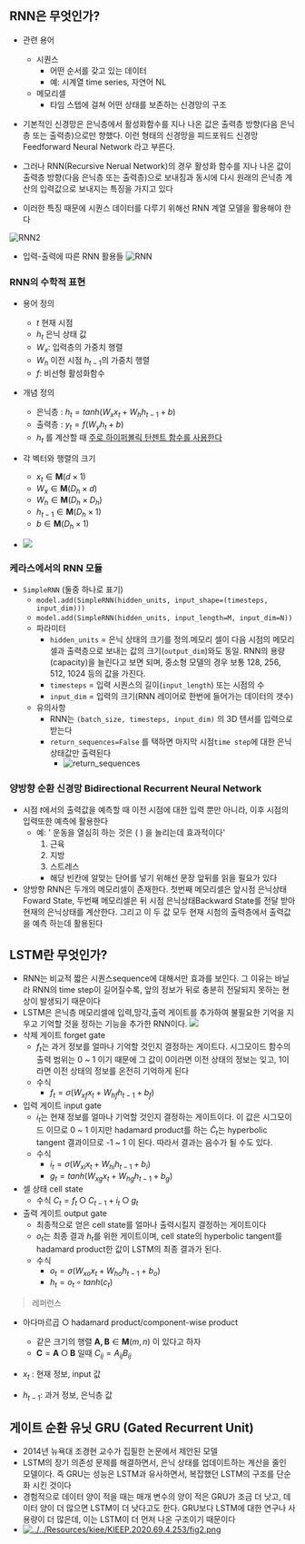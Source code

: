 ## RNN은 무엇인가?
- 관련 용어
	- 시퀀스
		- 어떤 순서를 갖고 있는 데이터
		- 예: 시계열 time series, 자연어 NL
	- 메모리셀
		- 타임 스텝에 걸쳐 어떤 상태를 보존하는 신경망의 구조

- 기본적인 신경망은 은닉층에서 활성화함수를 지나 나온 값은 출력층 방향(다음 은닉층 또는 출력층)으로만 향했다. 이런 형태의 신경망을 피드포워드 신경망 Feedforward Neural Network 라고 부른다.
- 그러나 RNN(Recursive Nerual Network)의 경우 활성화 함수를 지나 나온 값이 출력층 방향(다음 은닉층 또는 출력층)으로 보내짐과 동시에 다시 원래의 은닉층 계산의 입력값으로 보내지는 특징을 가지고 있다
- 이러한 특징 때문에 시퀀스 데이터를 다루기 위해선 RNN 계열 모델을 활용해야 한다

![RNN2](RNN2.png)
-  입력-출력에 따른 RNN 활용들
![RNN](RNN.png)

### RNN의 수학적 표현
- 용어 정의
	- $t$ 현재 시점
	- $h_t$ 은닉 상태 값
	- $W_x$: 입력층의 가중치 행렬
	- $W_h$ 이전 시점 $h_{t-1}$의  가중치 행렬
	 - $f$: 비선형 활성화함수 
- 개념 정의
	-   은닉층 : $h_t=tanh(W_xx_t+W_hh_{t−1}+b)$
	-   출력층 : $y_t=f(W_yh_t+b)$
	- $h_t$ 를 계산할 때 [주로 하이퍼볼릭 탄젠트 함수를 사용한다](https://jun-story.tistory.com/19)

- 각 벡터와 행렬의 크기
	- $x_{t}\in\mathbf{M}(d \times1)$
	- $W_{x}\in\mathbf{M}(D_{h} \times d)$
	- $W_{h}\in\mathbf{M}(D_{h} \times D_{h})$
	- $h_{t-1}\in\mathbf{M}(D_{h} \times 1)$
	-  $b \in\mathbf{M}(D_{h} \times 1)$
- ![](RNN사이즈.png)

### 케라스에서의 RNN 모듈
- `SimpleRNN` (둘중 하나로 표기)
	- `model.add(SimpleRNN(hidden_units, input_shape=(timesteps, input_dim)))`
	- `model.add(SimpleRNN(hidden_units, input_length=M, input_dim=N))`
	- 파라미터
		- `hidden_units` = 은닉 상태의 크기를 정의.메모리 셀이 다음 시점의 메모리 셀과 출력층으로 보내는 값의 크기(`output_dim`)와도 동일. RNN의 용량(capacity)을 늘린다고 보면 되며, 중소형 모델의 경우 보통 128, 256, 512, 1024 등의 값을 가진다.  
		- `timesteps` = 입력 시퀀스의 길이(`input_length`) 또는 시점의 수
		- `input_dim` = 입력의 크기(RNN 레이어로 한번에 들어가는 데이터의 갯수)
	- 유의사항
		- RNN는 `(batch_size, timesteps, input_dim)` 의 3D 텐서를 입력으로 받는다
		- `return_sequences=False` 를 택하면 마지막 시점`time step`에 대한 은닉 상태값만 출력된다
			- ![return_sequences](return_sequences.png)


### 양방향 순환 신경망 Bidirectional Recurrent Neural Network
- 시점 $t$에서의 출력값을 예측할 때 이전 시점에 대한 입력 뿐만 아니라, 이후 시점의 입력또한 예측에 활용한다
	- 예: ' 운동을 열심히 하는 것은 ( ) 을 늘리는데 효과적이다'
		1. 근육
		2. 지방
		3. 스트레스
		- 해당 빈칸에 알맞는 단어를 넣기 위해선 문장 앞뒤를 읽을 필요가 있다
- 양방향 RNN은 두개의 메모리셀이 존재한다. 첫번째 메모리셀은 앞시점 은닉상태Foward State, 두번째 메모리셀은 뒤 시점 은닉상태Backward State를 전달 받아 현재의 은닉상태를 계산한다. 그리고 이 두 값 모두 현재 시첨의 출력층에서 출력값을 예측 하는데 활용된다


## LSTM란 무엇인가?
- RNN는 비교적 짧은 시퀀스sequence에 대해서만 효과를 보인다. 그 이유는 바닐라 RNN의 time step이 길어질수록, 앞의 정보가 뒤로 충분히 전달되지 못하는 현상이 발생되기 때문이다
- LSTM은 은닉층 메모리셀에 입력,망각,출력 게이트를 추가하여 불필요한 기억을 지우고 기억할 것을 정하는 기능을 추가한 RNN이다. 
 ![](LSTM_세부구조.png)
- 삭제 게이트 forget gate 
	- $f_t$는 과거 정보를 얼마나 기억할 것인지 결정하는 게이트다. 시그모이드 함수의 출력 범위는 0 ~ 1 이기 때문에 그 값이 0이라면 이전 상태의 정보는 잊고, 1이라면 이전 상태의 정보를 온전히 기억하게 된다
	- 수식
		- $f_t=σ(W_{xf}x_t+W_{hf}h_{t−1}+b_f)$
-  입력 게이트 input gate
	- $i_t$는 현재 정보를 얼마나 기억할 것인지 결정하는 게이트이다. 이 값은 시그모이드 이므로 0 ~ 1 이지만 hadamard product를 하는 $\tilde{C}_t$는 hyperbolic tangent 결과이므로 -1 ~ 1 이 된다. 따라서 결과는 음수가 될 수도 있다.
	- 수식
		- $i_t=σ(W_{xi}x_t+W_{hi}h_{t−1}+b_i)$  
		- $g_t=tanh(W_{xg}x_t+W_{hg}h_{t−1}+b_g)$
- 셀 상태 cell state
	- 수식
		$C_t=f_{t}\bigcirc C_{t−1}+i_{t}\bigcirc g_t$
- 출력 게이트 output gate
	- 최종적으로 얻은 cell state를 얼마나 출력시킬지 결정하는 게이트이다
	- $o_t$는 최종 결과 $h_t$를 위한 게이트이며, cell state의 hyperbolic tangent를 hadamard product한 값이 LSTM의 최종 결과가 된다.
	- 수식  
		- $o_t=σ(W_{xo}x_t+W_{ho}h_{t−1}+b_o)$
		- $h_t=o_t∘tanh(c_t)$


> 레퍼런스
- 아다마르곱 $\bigcirc$ hadamard product/component-wise product
	- 같은 크기의 행렬 $\mathbf{A,B}\in \mathbf{M}(m,n)$ 이 있다고 하자
	-  $\mathbf{C}=\mathbf{A}\bigcirc\mathbf{B}$  일때 $C_{ij}=A_{ij}B_{ij}$



- $x_t$ : 현재 정보, input 값
- $h_{t-1}$: 과거 정보, 은닉층 값


##  게이트 순환 유닛 GRU (Gated Recurrent Unit)
- 2014년 뉴욕대 조경현 교수가 집필한 논문에서 제안된 모델
- LSTM의 장기 의존성 문제를 해결하면서, 은닉 상태를 업데이트하는 계산을 줄인 모델이다. 즉 GRU는 성능은 LSTM과 유사하면서, 복잡했던 LSTM의 구조를 단순화 시킨 것이다
- 경험적으로 데이터 양이 적을 때는 매개 변수의 양이 적은 GRU가 조금 더 낫고, 데이터 양이 더 많으면 LSTM이 더 낫다고도 한다. GRU보다 LSTM에 대한 연구나 사용량이 더 많은데, 이는 LSTM이 더 먼저 나온 구조이기 때문이다
-  [![../../Resources/kiee/KIEEP.2020.69.4.253/fig2.png](http://journal.auric.kr/Resources/kiee/KIEEP.2020.69.4.253/fig2.png)](http://journal.auric.kr/Resources/kiee/KIEEP.2020.69.4.253/fig2.png)
  